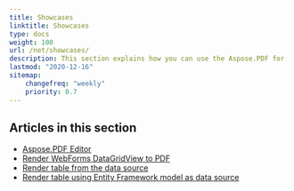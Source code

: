 ```yaml
---
title: Showcases
linktitle: Showcases
type: docs
weight: 100
url: /net/showcases/
description: This section explains how you can use the Aspose.PDF for .NET with different showcase examples.
lastmod: "2020-12-16"
sitemap:
    changefreq: "weekly"
    priority: 0.7
---
```


## Articles in this section

- [Aspose.PDF Editor](/pdf/net/aspose-pdf-editor/)
- [Render WebForms DataGridView to PDF](/pdf/net/render-webforms-datagridview-to-pdf/)
- [Render table from the data source](/pdf/net/render-table-from-the-data-source/)
- [Render table using Entity Framework model as data source](/pdf/net/render-table-using-entity-framework-model-as-data-source/)
